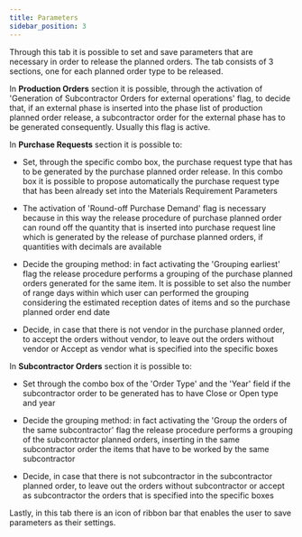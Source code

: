 ```yaml
---
title: Parameters
sidebar_position: 3
---
```


Through this tab it is possible to set and save parameters that are necessary in order to release the planned orders. The tab consists of 3 sections, one for each planned order type to be released.

In **Production Orders** section it is possible, through the activation of 'Generation of Subcontractor Orders for external operations' flag, to decide that, if an external phase is inserted into the phase list of production planned order release, a subcontractor order for the external phase has to be generated consequently. Usually this flag is active.

In **Purchase Requests** section it is possible to:

- Set, through the specific combo box, the purchase request type that has to be generated by the purchase planned order release. In this combo box it is possible to propose automatically the purchase request type that has been already set into the Materials Requirement Parameters

- The activation of 'Round-off Purchase Demand' flag is necessary because in this way the release procedure of purchase planned order can round off the quantity that is inserted into purchase request line which is generated by the release of purchase planned orders, if quantities with decimals are available

- Decide the grouping method: in fact activating the 'Grouping earliest' flag the release procedure performs a grouping of the purchase planned orders generated for the same item. It is possible to set also the number of range days within which user can performed the grouping considering the estimated reception dates of items and so the purchase planned order end date

- Decide, in case that there is not vendor in the purchase planned order, to accept the orders without vendor, to leave out the orders without vendor or Accept as vendor what is specified into the specific boxes

In **Subcontractor Orders** section it is possible to:

- Set through the combo box of the 'Order Type' and the 'Year' field if the subcontractor order to be generated has to have Close or Open type and year

- Decide the grouping method: in fact activating the 'Group the orders of the same subcontractor' flag the release procedure performs a grouping of the subcontractor planned orders, inserting in the same subcontractor order the items that have to be worked by the same subcontractor

- Decide, in case that there is not subcontractor in the subcontractor planned order, to leave out the orders without subcontractor or accept as subcontractor the orders that is specified into the specific boxes

Lastly, in this tab there is an icon of ribbon bar that enables the user to save parameters as their settings.






